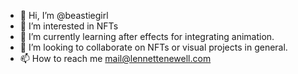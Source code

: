 - 👋 Hi, I’m @beastiegirl
- 👀 I’m interested in NFTs
- 🌱 I’m currently learning after effects for integrating animation.
- 💞️ I’m looking to collaborate on NFTs or visual projects in general.
- 📫 How to reach me mail@lennettenewell.com

<!---
beastiegirl/beastiegirl is a ✨ special ✨ repository because its `README.md` (this file) appears on your GitHub profile.
You can click the Preview link to take a look at your changes.
--->
